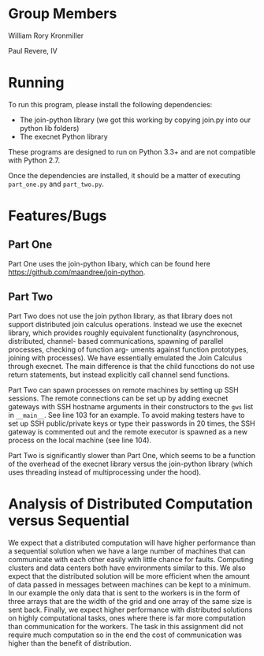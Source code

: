 # Group Members

William Rory Kronmiller

Paul Revere, IV

# Running

To run this program, please install the following dependencies:

- The join-python library (we got this working by copying join.py into our python lib folders)
- The execnet Python library

These programs are designed to run on Python 3.3+ and are not compatible with
Python 2.7.

Once the dependencies are installed, it should be a matter of executing
`part_one.py` and `part_two.py`.

# Features/Bugs

## Part One

Part One uses the join-python libary, which can be found here
<https://github.com/maandree/join-python>.

## Part Two

Part Two does not use the join python library, as that library does not support
distributed join calculus operations. Instead we use the execnet library, which
provides roughly equivalent functionality (asynchronous, distributed, channel-
based communications, spawning of parallel processes, checking of function arg-
uments against function prototypes, joining with processes). We have essentially
emulated the Join Calculus through execnet. The main difference is that the
child funcctions do not use return statements, but instead explicitly call
channel send functions.

Part Two can spawn processes on remote machines by setting up SSH sessions. The
remote connections can be set up by adding execnet gateways with SSH hostname
arguments in their constructors to the `gws` list in `__main__`. See line 103
for an example. To avoid making testers have to set up SSH public/private keys
or type their passwords in 20 times, the SSH gateway is commented out and the
remote executor is spawned as a new process on the local machine (see line
104).

Part Two is significantly slower than Part One, which seems to be a function of
the overhead of the execnet library versus the join-python library (which uses
threading instead of multiprocessing under the hood).

# Analysis of Distributed Computation versus Sequential

We expect that a distributed computation will have higher performance than a
sequential solution when we have a large number of machines that can communicate
with each other easily with little chance for faults. Computing clusters and
data centers both have environments similar to this. We also expect that the
distributed solution will be more efficient when the amount of data passed in
messages between machines can be kept to a minimum. In our example the only data
that is sent to the workers is in the form of three arrays that are the width of
the grid and one array of the same size is sent back. Finally, we expect higher
performance with distributed solutions on highly computational tasks, ones where
there is far more computation than communication for the workers. The task in
this assignment did not require much computation so in the end the cost of
communication was higher than the benefit of distribution.

